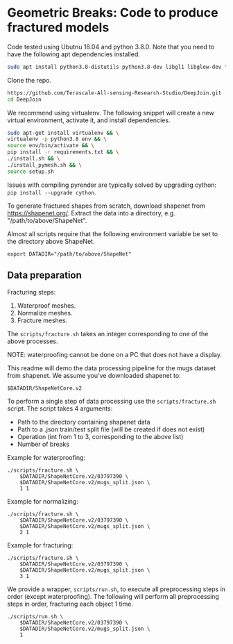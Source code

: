 # Geometric Breaks: Code to produce fractured models

Code tested using Ubutnu 18.04 and python 3.8.0.
Note that you need to have the following apt dependencies installed. 
```bash
sudo apt install python3.8-distutils python3.8-dev libgl1 libglew-dev freeglut3-dev
```

Clone the repo.
```bash
https://github.com/Terascale-All-sensing-Research-Studio/DeepJoin.git
cd DeepJoin
```

We recommend using virtualenv. The following snippet will create a new virtual environment, activate it, and install dependencies.
```bash
sudo apt-get install virtualenv && \
virtualenv -p python3.8 env && \
source env/bin/activate && \
pip install -r requirements.txt && \
./install.sh && \
./install_pymesh.sh && \
source setup.sh
```
Issues with compiling pyrender are typically solved by upgrading cython: `pip install --upgrade cython`.


To generate fractured shapes from scratch, download shapenet from https://shapenet.org/. Extract the data into a directory, e.g. "/path/to/above/ShapeNet".

Almost all scripts require that the following environment variable be set to the directory above ShapeNet.
```
export DATADIR="/path/to/above/ShapeNet"
```

## Data preparation
Fracturing steps:

1) Waterproof meshes.
2) Normalize meshes. 
3) Fracture meshes. 

The `scripts/fracture.sh` takes an integer corresponding to one of the above processes.

NOTE: waterproofing cannot be done on a PC that does not have a display.

This readme will demo the data processing pipeline for the mugs dataset from shapenet. We assume you've downloaded shapenet to:
```
$DATADIR/ShapeNetCore.v2
```

To perform a single step of data processing use the `scripts/fracture.sh` script. The script takes 4 arguments:
- Path to the directory containing shapenet data
- Path to a .json train/test split file (will be created if does not exist)
- Operation (int from 1 to 3, corresponding to the above list)
- Number of breaks

Example for waterproofing:
```
./scripts/fracture.sh \
    $DATADIR/ShapeNetCore.v2/03797390 \
    $DATADIR/ShapeNetCore.v2/mugs_split.json \
    1 1
```

Example for normalizing:
```
./scripts/fracture.sh \
    $DATADIR/ShapeNetCore.v2/03797390 \
    $DATADIR/ShapeNetCore.v2/mugs_split.json \
    2 1
```

Example for fracturing:
```
./scripts/fracture.sh \
    $DATADIR/ShapeNetCore.v2/03797390 \
    $DATADIR/ShapeNetCore.v2/mugs_split.json \
    3 1
```

We provide a wrapper, `scripts/run.sh`, to execute all preprocessing steps in order (except waterproofing). The following will perform all preprocessing steps in order, fracturing each object 1 time.
```
./scripts/run.sh \
    $DATADIR/ShapeNetCore.v2/03797390 \
    $DATADIR/ShapeNetCore.v2/mugs_split.json \
    1
```

